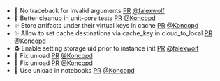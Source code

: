 - 🚸 No traceback for invalid arguments [PR](https://github.com/laminlabs/lamindb/pull/1956) [@falexwolf](https://github.com/falexwolf)
- 💚 Better cleanup in unit-core tests [PR](https://github.com/laminlabs/lamindb/pull/1957) [@Koncopd](https://github.com/Koncopd)
- ✨ Store artifacts under their virtual keys in cache [PR](https://github.com/laminlabs/lamindb/pull/1954) [@Koncopd](https://github.com/Koncopd)
- ✨ Allow to set cache destinations via cache_key in cloud_to_local [PR](https://github.com/laminlabs/lamindb-setup/pull/861) [@Koncopd](https://github.com/Koncopd)
- ♻️ Enable setting storage uid prior to instance init [PR](https://github.com/laminlabs/lamindb-setup/pull/860) [@falexwolf](https://github.com/falexwolf)
- 🐛 Fix unload [PR](https://github.com/laminlabs/lamindb/pull/1947) [@Koncopd](https://github.com/Koncopd)
- 🐛 Fix unload [PR](https://github.com/laminlabs/lamin-cli/pull/73) [@Koncopd](https://github.com/Koncopd)
- 📝 Use unload in notebooks [PR](https://github.com/laminlabs/lamindb/pull/1946) [@Koncopd](https://github.com/Koncopd)

